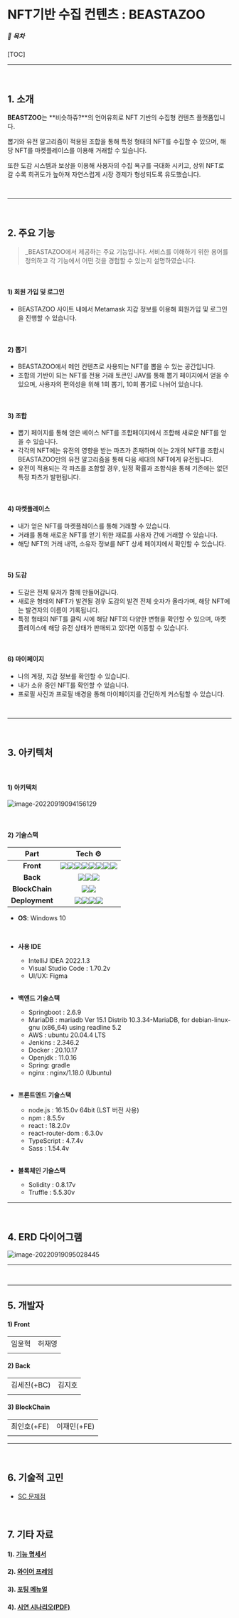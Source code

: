 # NFT기반 수집 컨텐츠 : BEASTAZOO

##### 📑 목차

[TOC]



---

<br/>

## 1. 소개

**BEASTZOO**는 **비슷하쥬?**의 언어유희로 NFT 기반의 수집형 컨텐츠 플랫폼입니다.

뽑기와 유전 알고리즘이 적용된 조합을 통해 특정 형태의 NFT를 수집할 수 있으며, 해당 NFT를 마켓플레이스를 이용해 거래할 수 있습니다.

또한 도감 시스템과 보상을 이용해 사용자의 수집 욕구를 극대화 시키고, 상위 NFT로 갈 수록 희귀도가 높아져 자연스럽게 시장 경제가 형성되도록 유도했습니다.

<br/>

---

<br/>

## 2. 주요 기능

> _BEASTAZOO에서 제공하는 주요 기능입니다.
> 서비스를 이해하기 위한 용어를 정의하고 각 기능에서 어떤 것을 경험할 수 있는지 설명하였습니다.

<br/>

#### 1) 회원 가입 및 로그인

- BEASTAZOO 사이트 내에서 Metamask 지갑 정보를 이용해 회원가입 및 로그인을 진행할 수 있습니다.

<br/>

#### 2) 뽑기

- BEASTAZOO에서 메인 컨텐츠로 사용되는 NFT를 뽑을 수 있는 공간입니다.
- 조합의 기반이 되는 NFT를 전용 거래 토큰인 JAV를 통해 뽑기 페이지에서 얻을 수 있으며, 사용자의 편의성을 위해 1회 뽑기, 10회 뽑기로 나뉘어 있습니다.

<br/>

#### 3) 조합

- 뽑기 페이지를 통해 얻은 베이스 NFT를 조합페이지에서 조합해 새로운 NFT를 얻을 수 있습니다.
- 각각의 NFT에는 유전의 영향을 받는 파츠가 존재하며 이는 2개의 NFT를 조합시 BEASTAZOO만의 유전 알고리즘을 통해 다음 세대의 NFT에게 유전됩니다.
- 유전이 적용되는 각 파츠를 조합할 경우, 일정 확률과 조합식을 통해 기존에는 없던 특정 파츠가 발현됩니다.

<br/>

#### 4) 마켓플레이스

- 내가 얻은 NFT를 마켓플레이스를 통해 거래할 수 있습니다.
- 거래를 통해 새로운 NFT를 얻기 위한 재료를 사용자 간에 거래할 수 있습니다.
- 해당 NFT의 거래 내역, 소유자 정보를 NFT 상세 페이지에서 확인할 수 있습니다.

<br/>

#### 5) 도감

- 도감은 전체 유저가 함께 만들어갑니다.
- 새로운 형태의 NFT가 발견될 경우 도감의 발견 전체 숫자가 올라가며, 해당 NFT에는 발견자의 이름이 기록됩니다.
- 특정 형태의 NFT를 클릭 시에 해당 NFT의 다양한 변형을 확인할 수 있으며, 마켓플레이스에 해당 유전 상태가 판매되고 있다면 이동할 수 있습니다.  

<br/>

#### 6) 마이페이지

- 나의 계정, 지갑 정보를 확인할 수 있습니다.
- 내가 소유 중인 NFT를 확인할 수 있습니다.
- 프로필 사진과 프로필 배경을 통해 마이페이지를 간단하게 커스텀할 수 있습니다.

<br/>

---

<br/>

## 3. 아키텍처

<br/>

#### 1) 아키텍처

![image-20220919094156129](assets/image-20220919094156129.png)



<br/>

#### 2) 기술스택

|      Part      |                            Tech ⚙                            |
| :------------: | :----------------------------------------------------------: |
|   **Front**    | <img src="https://img.shields.io/badge/react-61DAFB?style=for-the-badge&logo=react&logoColor=white"><img src="https://img.shields.io/badge/axios-0088CC?style=for-the-badge&logo=axios&logoColor=white"><img src="https://img.shields.io/badge/html5-E34F26?style=for-the-badge&logo=html5&logoColor=white"><img src="https://img.shields.io/badge/reactrouter-CA4245?style=for-the-badge&logo=reactrouter&logoColor=white"><img src="https://img.shields.io/badge/css3-1572B6?style=for-the-badge&logo=css3&logoColor=white"><img src="https://img.shields.io/badge/sass-CC6699?style=for-the-badge&logo=sass&logoColor=white"><img src="https://img.shields.io/badge/TypeScript-007ACC?style=for-the-badge&logo=typescript&logoColor=white"><img src="https://img.shields.io/badge/firebase-FFCA28?style=for-the-badge&logo=firebase&logoColor=white"> |
|    **Back**    | <img src="https://img.shields.io/badge/springboot-6DB33F?style=for-the-badge&logo=spring&logoColor=white"><img src="https://img.shields.io/badge/MYSQL-003545?style=for-the-badge&logo=MYSQL&logoColor=white"><img src="https://img.shields.io/badge/gradle-02303A?style=for-the-badge&logo=gradle&logoColor=white"> |
| **BlockChain** | <img src="https://img.shields.io/badge/Solidity-003545?style=for-the-badge&logo=Solidity&logoColor=white"><img src="https://img.shields.io/badge/Truffle-01DFD7?style=for-the-badge&logo=truffle&logoColor=white"> |
| **Deployment** | <img src="https://img.shields.io/badge/amazon_ec2-FF9900?style=for-the-badge&logo=amazonec2&logoColor=white"><img src="https://img.shields.io/badge/docker-2496ED?style=for-the-badge&logo=docker&logoColor=white"><img src="https://img.shields.io/badge/jenkins-D24939?style=for-the-badge&logo=jenkins&logoColor=white"><img src="https://img.shields.io/badge/nginx-009639?style=for-the-badge&logo=nginx&logoColor=white"> |

- **OS**: Windows 10

<br/>

* **사용 IDE**

  - IntelliJ IDEA 2022.1.3
  - Visual Studio Code : 1.70.2v
  - UI/UX: Figma

  <br/>

* **백엔드 기술스택**

  - Springboot : 2.6.9
  - MariaDB : mariadb Ver 15.1 Distrib 10.3.34-MariaDB, for debian-linux-gnu (x86_64) using readline 5.2
  - AWS : ubuntu 20.04.4 LTS
  - Jenkins : 2.346.2
  - Docker : 20.10.17
  - Openjdk : 11.0.16
  - Spring: gradle
  - nginx : nginx/1.18.0 (Ubuntu)

  <br/>

* **프론트엔드 기술스택**

  - node.js : 16.15.0v 64bit (LST 버전 사용)
  - npm : 8.5.5v
  - react : 18.2.0v
  - react-router-dom : 6.3.0v
  - TypeScript : 4.7.4v
  - Sass : 1.54.4v
  
  <br/>

* **블록체인 기술스택**

  * Solidity : 0.8.17v 
  * Truffle :  5.5.30v 


---

<br/>

## 4. ERD 다이어그램

![image-20220919095028445](assets/image-20220919095028445.png)

---

<br/>

<hr/>

## 5. 개발자

#### 1) Front

|        |        |
| :----: | :----: |
| 임윤혁 | 허재영 |
|        |        |

#### 2) Back

|             |        |
| :---------: | :----: |
| 김세진(+BC) | 김지호 |
|             |        |

#### 3) BlockChain

|             |             |
| :---------: | :---------: |
| 최인호(+FE) | 이재민(+FE) |
|             |             |

---

<br/>

## 6. 기술적 고민

- [SC 문제점](assets/SC_Problem.md)

<br/>

## 7. 기타 자료

#### 1). [기능 명세서](https://docs.google.com/spreadsheets/d/1nYihrwMp-3F1WZfUZsIlBlxBWfy3kzzC37FAIeUPqJc/edit#gid=0)

#### 2). [와이어 프레임](https://www.figma.com/file/gUwK2fcAqNFBysEASba2al/%EC%8B%A0%EB%8F%99%EC%82%AC-%EC%99%80%EC%9D%B4%EC%96%B4%ED%94%84%EB%A0%88%EC%9E%84?node-id=0%3A1)

#### 3). [포팅 메뉴얼](exec/포팅메뉴얼_특화PJT_(JAV).pdf)

#### 4). [시연 시나리오(PDF)](exec/BEASTAZOO_시연시나리오.pdf)
